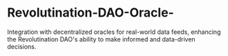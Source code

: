 # Revolutination-DAO-Oracle-
Integration with decentralized oracles for real-world data feeds, enhancing the Revolutination DAO's ability to make informed and data-driven decisions.
